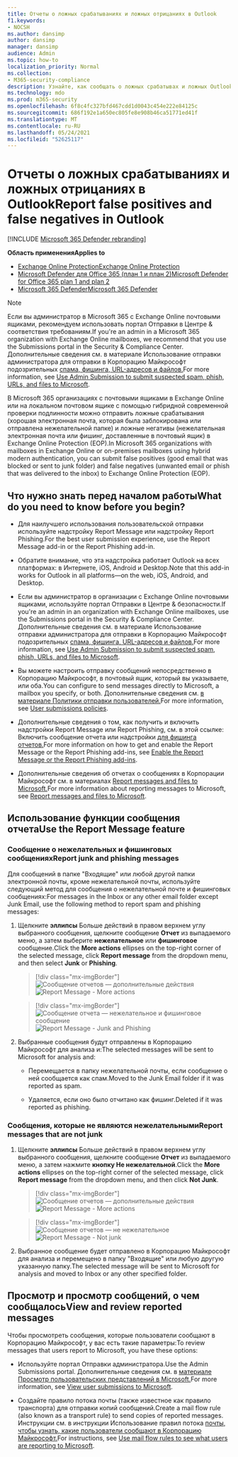 ```yaml
---
title: Отчеты о ложных срабатываниях и ложных отрицаниях в Outlook
f1.keywords:
- NOCSH
ms.author: dansimp
author: dansimp
manager: dansimp
audience: Admin
ms.topic: how-to
localization_priority: Normal
ms.collection:
- M365-security-compliance
description: Узнайте, как сообщать о ложных срабатывах и ложных Outlook с помощью функции Сообщение отчета.
ms.technology: mdo
ms.prod: m365-security
ms.openlocfilehash: 6f8c4fc327bfd467cdd1d0043c454e222e84125c
ms.sourcegitcommit: 686f192e1a650ec805fe8e908b46ca51771ed41f
ms.translationtype: MT
ms.contentlocale: ru-RU
ms.lasthandoff: 05/24/2021
ms.locfileid: "52625117"
---
```

# <a name="report-false-positives-and-false-negatives-in-outlook"></a><span data-ttu-id="3603b-103">Отчеты о ложных срабатываниях и ложных отрицаниях в Outlook</span><span class="sxs-lookup"><span data-stu-id="3603b-103">Report false positives and false negatives in Outlook</span></span>

[!INCLUDE [Microsoft 365 Defender rebranding](../includes/microsoft-defender-for-office.md)]

<span data-ttu-id="3603b-104">**Область применения**</span><span class="sxs-lookup"><span data-stu-id="3603b-104">**Applies to**</span></span>
- [<span data-ttu-id="3603b-105">Exchange Online Protection</span><span class="sxs-lookup"><span data-stu-id="3603b-105">Exchange Online Protection</span></span>](exchange-online-protection-overview.md)
- [<span data-ttu-id="3603b-106">Microsoft Defender для Office 365 (план 1 и план 2)</span><span class="sxs-lookup"><span data-stu-id="3603b-106">Microsoft Defender for Office 365 plan 1 and plan 2</span></span>](defender-for-office-365.md)
- [<span data-ttu-id="3603b-107">Microsoft 365 Defender</span><span class="sxs-lookup"><span data-stu-id="3603b-107">Microsoft 365 Defender</span></span>](../defender/microsoft-365-defender.md)

> [!NOTE]
> <span data-ttu-id="3603b-108">Если вы администратор в Microsoft 365 с Exchange Online почтовыми ящиками, рекомендуем использовать портал Отправки в Центре & соответствия требованиям.</span><span class="sxs-lookup"><span data-stu-id="3603b-108">If you're an admin in a Microsoft 365 organization with Exchange Online mailboxes, we recommend that you use the Submissions portal in the Security & Compliance Center.</span></span> <span data-ttu-id="3603b-109">Дополнительные сведения см. в материале Использование отправки администратора для отправки в Корпорацию Майкрософт подозрительных [спама, фишинга, URL-адресов и файлов.](admin-submission.md)</span><span class="sxs-lookup"><span data-stu-id="3603b-109">For more information, see [Use Admin Submission to submit suspected spam, phish, URLs, and files to Microsoft](admin-submission.md).</span></span>

<span data-ttu-id="3603b-110">В Microsoft 365 организациях с почтовыми ящиками в Exchange Online или на локальном почтовом ящике с помощью гибридной современной проверки подлинности можно отправить ложные срабатывания (хорошая электронная почта, которая была заблокирована или отправлена нежелательной папке) и ложные негативы (нежелательная электронная почта или фишинг, доставленные в почтовый ящик) в Exchange Online Protection (EOP).</span><span class="sxs-lookup"><span data-stu-id="3603b-110">In Microsoft 365 organizations with mailboxes in Exchange Online or on-premises mailboxes using hybrid modern authentication, you can submit false positives (good email that was blocked or sent to junk folder) and false negatives (unwanted email or phish that was delivered to the inbox) to Exchange Online Protection (EOP).</span></span>

## <a name="what-do-you-need-to-know-before-you-begin"></a><span data-ttu-id="3603b-111">Что нужно знать перед началом работы</span><span class="sxs-lookup"><span data-stu-id="3603b-111">What do you need to know before you begin?</span></span>

- <span data-ttu-id="3603b-112">Для наилучшего использования пользовательской отправки используйте надстройку Report Message или надстройку Report Phishing.</span><span class="sxs-lookup"><span data-stu-id="3603b-112">For the best user submission experience, use the Report Message add-in or the Report Phishing add-in.</span></span>

- <span data-ttu-id="3603b-113">Обратите внимание, что эта надстройка работает Outlook на всех платформах: в Интернете, iOS, Android и Desktop.</span><span class="sxs-lookup"><span data-stu-id="3603b-113">Note that this add-in works for Outlook in all platforms—on the web, iOS, Android, and Desktop.</span></span>

- <span data-ttu-id="3603b-114">Если вы администратор в организации с Exchange Online почтовыми ящиками, используйте портал Отправки в Центре & безопасности.</span><span class="sxs-lookup"><span data-stu-id="3603b-114">If you're an admin in an organization with Exchange Online mailboxes, use the Submissions portal in the Security & Compliance Center.</span></span> <span data-ttu-id="3603b-115">Дополнительные сведения см. в материале Использование отправки администратора для отправки в Корпорацию Майкрософт подозрительных [спама, фишинга, URL-адресов и файлов.](admin-submission.md)</span><span class="sxs-lookup"><span data-stu-id="3603b-115">For more information, see [Use Admin Submission to submit suspected spam, phish, URLs, and files to Microsoft](admin-submission.md).</span></span>

- <span data-ttu-id="3603b-116">Вы можете настроить отправку сообщений непосредственно в Корпорацию Майкрософт, в почтовый ящик, который вы указываете, или оба.</span><span class="sxs-lookup"><span data-stu-id="3603b-116">You can configure to send messages directly to Microsoft, a mailbox you specify, or both.</span></span> <span data-ttu-id="3603b-117">Дополнительные сведения см. [в материале Политики отправки пользователей.](user-submission.md)</span><span class="sxs-lookup"><span data-stu-id="3603b-117">For more information, see [User submissions policies](user-submission.md).</span></span>

- <span data-ttu-id="3603b-118">Дополнительные сведения о том, как получить и включить надстройки Report Message или Report Phishing, см. в этой ссылке: Включить сообщение отчета или надстройки [для фишинга отчетов.](enable-the-report-message-add-in.md)</span><span class="sxs-lookup"><span data-stu-id="3603b-118">For more information on how to get and enable the Report Message or the Report Phishing add-ins, see [Enable the Report Message or the Report Phishing add-ins](enable-the-report-message-add-in.md).</span></span>

- <span data-ttu-id="3603b-119">Дополнительные сведения об отчетах о сообщениях в Корпорации Майкрософт см. в материалах [Report messages and files to Microsoft.](report-junk-email-messages-to-microsoft.md)</span><span class="sxs-lookup"><span data-stu-id="3603b-119">For more information about reporting messages to Microsoft, see [Report messages and files to Microsoft](report-junk-email-messages-to-microsoft.md).</span></span>

## <a name="use-the-report-message-feature"></a><span data-ttu-id="3603b-120">Использование функции сообщения отчета</span><span class="sxs-lookup"><span data-stu-id="3603b-120">Use the Report Message feature</span></span>

### <a name="report-junk-and-phishing-messages"></a><span data-ttu-id="3603b-121">Сообщение о нежелательных и фишинговых сообщениях</span><span class="sxs-lookup"><span data-stu-id="3603b-121">Report junk and phishing messages</span></span>

<span data-ttu-id="3603b-122">Для сообщений в папке "Входящие" или любой другой папки электронной почты, кроме нежелательной почты, используйте следующий метод для сообщения о нежелательной почте и фишинговых сообщениях:</span><span class="sxs-lookup"><span data-stu-id="3603b-122">For messages in the Inbox or any other email folder except Junk Email, use the following method to report spam and phishing messages:</span></span>

1. <span data-ttu-id="3603b-123">Щелкните **эллипсы** Больше действий в правом верхнем углу выбранного сообщения, щелкните сообщение **Отчет** из выпадаемого меню, а затем выберите **нежелательное** или **фишинговое** сообщение.</span><span class="sxs-lookup"><span data-stu-id="3603b-123">Click the **More actions** ellipses on the top-right corner of the selected message, click **Report message** from the dropdown menu, and then select **Junk** or **Phishing**.</span></span>

   > [!div class="mx-imgBorder"]
   > <span data-ttu-id="3603b-124">![Сообщение отчетов — дополнительные действия](../../media/report-message-more-actions.png)</span><span class="sxs-lookup"><span data-stu-id="3603b-124">![Report Message - More actions](../../media/report-message-more-actions.png)</span></span>

   > [!div class="mx-imgBorder"]
   > <span data-ttu-id="3603b-125">![Сообщение отчета — нежелательное и фишинговое сообщение](../../media/report-message-junk-phishing.png)</span><span class="sxs-lookup"><span data-stu-id="3603b-125">![Report Message - Junk and Phishing](../../media/report-message-junk-phishing.png)</span></span>

2. <span data-ttu-id="3603b-126">Выбранные сообщения будут отправлены в Корпорацию Майкрософт для анализа и:</span><span class="sxs-lookup"><span data-stu-id="3603b-126">The selected messages will be sent to Microsoft for analysis and:</span></span>

   - <span data-ttu-id="3603b-127">Перемещается в папку нежелательной почты, если сообщение о ней сообщается как спам.</span><span class="sxs-lookup"><span data-stu-id="3603b-127">Moved to the Junk Email folder if it was reported as spam.</span></span>

   - <span data-ttu-id="3603b-128">Удаляется, если оно было отчитано как фишинг.</span><span class="sxs-lookup"><span data-stu-id="3603b-128">Deleted if it was reported as phishing.</span></span>

### <a name="report-messages-that-are-not-junk"></a><span data-ttu-id="3603b-129">Сообщения, которые не являются нежелательными</span><span class="sxs-lookup"><span data-stu-id="3603b-129">Report messages that are not junk</span></span>

1. <span data-ttu-id="3603b-130">Щелкните **эллипсы** Больше действий в правом верхнем углу выбранного сообщения, щелкните сообщение **Отчет** из выпадаемого меню, а затем нажмите **кнопку Не нежелательной**.</span><span class="sxs-lookup"><span data-stu-id="3603b-130">Click the **More actions** ellipses on the top-right corner of the selected message, click **Report message** from the dropdown menu, and then click **Not Junk**.</span></span>

   > [!div class="mx-imgBorder"]
   > <span data-ttu-id="3603b-131">![Сообщение отчетов — дополнительные действия](../../media/report-message-more-actions.png)</span><span class="sxs-lookup"><span data-stu-id="3603b-131">![Report Message - More actions](../../media/report-message-more-actions.png)</span></span>

   > [!div class="mx-imgBorder"]
   > <span data-ttu-id="3603b-132">![Сообщение отчетов — не нежелательное](../../media/report-message-not-junk.png)</span><span class="sxs-lookup"><span data-stu-id="3603b-132">![Report Message - Not junk](../../media/report-message-not-junk.png)</span></span>

2. <span data-ttu-id="3603b-133">Выбранное сообщение будет отправлено в Корпорацию Майкрософт для анализа и перемещено в папку "Входящие" или любую другую указанную папку.</span><span class="sxs-lookup"><span data-stu-id="3603b-133">The selected message will be sent to Microsoft for analysis and moved to Inbox or any other specified folder.</span></span>

## <a name="view-and-review-reported-messages"></a><span data-ttu-id="3603b-134">Просмотр и просмотр сообщений, о чем сообщалось</span><span class="sxs-lookup"><span data-stu-id="3603b-134">View and review reported messages</span></span>

<span data-ttu-id="3603b-135">Чтобы просмотреть сообщения, которые пользователи сообщают в Корпорацию Майкрософт, у вас есть такие параметры:</span><span class="sxs-lookup"><span data-stu-id="3603b-135">To review messages that users report to Microsoft, you have these options:</span></span>

- <span data-ttu-id="3603b-136">Используйте портал Отправки администратора.</span><span class="sxs-lookup"><span data-stu-id="3603b-136">Use the Admin Submissions portal.</span></span> <span data-ttu-id="3603b-137">Дополнительные сведения см. в [материале Просмотр пользовательских представлений в Microsoft.](admin-submission.md#view-user-submissions-to-microsoft)</span><span class="sxs-lookup"><span data-stu-id="3603b-137">For more information, see [View user submissions to Microsoft](admin-submission.md#view-user-submissions-to-microsoft).</span></span>

- <span data-ttu-id="3603b-138">Создайте правило потока почты (также известное как правило транспорта) для отправки копий сообщений.</span><span class="sxs-lookup"><span data-stu-id="3603b-138">Create a mail flow rule (also known as a transport rule) to send copies of reported messages.</span></span> <span data-ttu-id="3603b-139">Инструкции см. в инструкции Использование правил потока [почты, чтобы узнать, какие пользователи сообщают в Корпорацию Майкрософт.](/exchange/security-and-compliance/mail-flow-rules/use-rules-to-see-what-users-are-reporting-to-microsoft)</span><span class="sxs-lookup"><span data-stu-id="3603b-139">For instructions, see [Use mail flow rules to see what users are reporting to Microsoft](/exchange/security-and-compliance/mail-flow-rules/use-rules-to-see-what-users-are-reporting-to-microsoft).</span></span>
